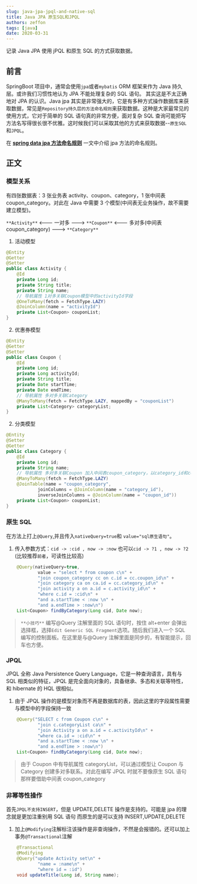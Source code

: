 ```yaml
---
slug: java-jpa-jpql-and-native-sql
title: Java JPA 原生SQL和JPQL
authors: zeffon
tags: [java]
date: 2020-03-31
---
```


记录 Java JPA 使用 jPQL 和原生 SQL 的方式获取数据。

<!--truncate-->

## 前言

SpringBoot 项目中，通常会使用`jpa`或者`mybatis` ORM 框架来作为 Java 持久层。或许我们习惯性地认为 JPA 不能处理复杂的 SQL 语句。
其实这是不太正确地对 JPA 的认识。Java jpa 其实是非常强大的，它是有多种方式操作数据库来获取数据，常见是`Repository持久层的方法命名规则`来获取数据。这种是大家最常见的使用方式，它对于简单的 SQL 语句真的非常方便，面对复杂 SQL 查询可能把写方法名写得很长很不优雅。这时候我们可以采取其他的方式来获取数据--`原生SQL`和`JPQL`。

在 [**spring data jpa 方法命名规则**](https://www.yuque.com/zeffon/blog/pb5eez) 一文中介绍 jpa 方法的命名规则。

## 正文

### 模型关系

有四张数据表：3 张业务表 activity、coupon、category，1 张中间表 coupon_category。对此在 Java 中需要 3 个模型(中间表无业务操作，故不需要建立模型)。

`**Activity**` <--- 一对多 ---> `**Coupon**` <--- 多对多(中间表 coupon_category) ---> `**Category**`

1. 活动模型

```java
@Entity
@Getter
@Setter
public class Activity {
    @Id
    private Long id;
    private String title;
    private String name;
    // 导航属性 1对多关联Coupon模型中的activityId字段
    @OneToMany(fetch = FetchType.LAZY)
    @JoinColumn(name = "activityId")
    private List<Coupon> couponList;
}
```

2. 优惠券模型

```java
@Entity
@Getter
@Setter
public class Coupon {
    @Id
    private Long id;
    private Long activityId;
    private String title;
    private Date startTime;
    private Date endTime;
    // 导航属性 多对多关联Category
    @ManyToMany(fetch = FetchType.LAZY, mappedBy = "couponList")
    private List<Category> categoryList;
}
```

2. 分类模型

```java
@Entity
@Setter
@Getter
public class Category {
    @Id
    private Long id;
    private String name;
    // 导航属性 多对多关联Coupon 加入中间表coupon_category，以category_id和coupon_id进行桥接
    @ManyToMany(fetch = FetchType.LAZY)
    @JoinTable(name = "coupon_category",
            joinColumns = @JoinColumn(name = "category_id"),
            inverseJoinColumns = @JoinColumn(name = "coupon_id"))
    private List<Coupon> couponList;
}
```

### 原生 SQL

在方法上打上`@Query`,并且传入`nativeQuery=true`和 `value="sql原生语句"`。

1. 传入参数方式：`cid -> :cid , now -> :now` 也可以`cid -> ?1 , now -> ?2` (比较推荐`前者`，可读性比较高)

```java
    @Query(nativeQuery=true,
            value = "select * from coupon c\n" +
            "join coupon_category cc on c.id = cc.coupon_id\n" +
            "join category ca on ca.id = cc.category_id\n" +
            "join activity a on a.id = c.activity_id\n" +
            "where c.id = :cid\n" +
            "and a.startTime < :now \n" +
            "and a.endTime > :now\n")
    List<Coupon> findByCategory(Long cid, Date now);
```

> `**小技巧**` 编写@Query 注解里面的 SQL 语句时，按住 alt+enter 会弹出选择框，选择`Edit Generic SQL Fragment`选项。随后我们进入一个 SQL 编写的控制面板。在这里是与@Query 注解里面是同步的，有智能提示，回车也方便。

### JPQL

JPQL 全称 Java Persistence Query Language，它是一种查询语言，具有与 SQL 相类似的特征，JPQL 是完全面向对象的，具备继承、多态和关联等特性，和 hibernate 的 HQL 很相似。

1. 由于 JPQL 操作的是模型对象而不再是数据库的表，因此这里的字段属性需要与模型中的字段保持一致

```java
    @Query("SELECT c from Coupon c\n" +
            "join c.categoryList ca\n" +
            "join Activity a on a.id = c.activityId\n" +
            "where ca.id = :cid\n" +
            "and a.startTime < :now \n" +
            "and a.endTime > :now\n")
    List<Coupon> findByCategory(Long cid, Date now);
```

> 由于 Coupon 中有导航属性 categoryList，可以通过模型让 Coupon 与 Category 创建多对多联系。对此在编写 JPQL 时就不要像原生 SQL 语句那样要借助中间表 coupon_category

### 非幂等性操作

首先`JPQL不支持INSERT`，但是 UPDATE,DELETE 操作是支持的。可能是 jpa 的理念就是更加注重别用 SQL 语句
而原生的是可以支持 INSERT,UPDATE,DELETE

1. 加上`@Modifying`注解标注该操作是非查询操作，不然是会报错的。还可以加上事务`@Transactional`注解

```java
    @Transactional
    @Modifying
    @Query("update Activity set\n" +
            "name = :name\n" +
            "where id = :id")
    void updateTitle(Long id, String name);
```

